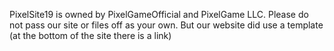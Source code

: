 PixelSite19
is owned by PixelGameOfficial and PixelGame LLC. Please do not pass our site or files off as your own. But our website did use a template (at the bottom of the site there is a link)
